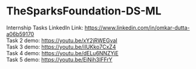 # TheSparksFoundation-DS-ML
Internship Tasks
LinkedIn Link: https://www.linkedin.com/in/omkar-dutta-a06b59170  
Task 2 demo: https://youtu.be/xY2jRWEGvaI  
Task 3 demo: https://youtu.be/iIUKko7CxZ4  
Task 4 demo: https://youtu.be/dELu6NNZYiE  
Task 5 demo: https://youtu.be/EiNih3IFFrY
